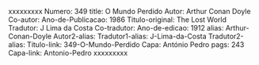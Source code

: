 xxxxxxxxx
Numero: 349
title: O Mundo Perdido
Autor: Arthur Conan Doyle
Co-autor: 
Ano-de-Publicacao: 1986
Titulo-original: The Lost World
Tradutor: J Lima da Costa
Co-tradutor: 
Ano-de-edicao: 1912
alias: Arthur-Conan-Doyle
Autor2-alias: 
Tradutor1-alias: J-Lima-da-Costa
Tradutor2-alias: 
Titulo-link: 349-O-Mundo-Perdido
Capa: António Pedro
pags: 243
Capa-link: Antonio-Pedro
xxxxxxxxx